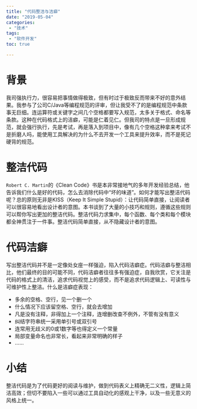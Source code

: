 ```yaml
---
title: "代码整洁与洁癖"
date: "2019-05-04"
categories:
 - "技术"
tags:
 - "软件开发"
toc: true

---
```


# 背景

我司强执行力，很容易把事情做得极致，但有时过于极致反而带来不好的意外结果。我参与了公司C/Java等编程规范的评审，但让我受不了的是编程规范中条款事无巨细。连运算符或关键字之间几个空格都要写入规范，太多关于格式、命名等条款。这种在代码格式上的洁癖，可能是仁着见仁。但我司的特点是一旦形成规范，就会强行执行，先是考试，再是落入到项目中，像有几个空格这种拿来考试不是折磨人吗，能使用工具解决的为什么不去开发一个工具来提升效率，而不是死记硬背的规范。
<!--more-->

# 整洁代码

`Robert C. Martin`的《Clean Code》书是本非常接地气的多年开发经验总结，他告诉我们什么是好的代码，怎么去消除代码中“坏的味道”。如何才能写出整洁代码呢？总的原则无非是KISS（Keep It Simple Stupid）：让代码简单直接，让阅读者可以很容易地看出设计者的意图。本书谈到了大量的小技巧和规则，遵循这些规则可以帮你写出更加的整洁代码。整洁代码力求集中，每个函数、每个类和每个模块都全神贯注于一件事。整洁代码简单直接，从不隐藏设计者的意图。

# 代码洁癖

写出整洁代码并不是一定像处女座一样强迫，陷入代码洁癖症。代码洁癖与整洁相比，他们最终的目的可能不同，代码洁癖者往往多有强迫症，自我欣赏，它关注是代码的格式上的清洁，追求代码视觉上的感受，而不是追求代码逻辑上、可读性与可维护性上整洁。什么是洁癖症表现：
 
  - 多余的空格、空行，见一个删一个
  - 什么情况下应该留空格、空行，就会去增加
  - 凡是没有注释，非得加上一个注释，连增删改查不例外，不管有没有意义
  - 纠结字符串统一采用单引号或双引号
  - 连常用无歧义的0或1数字等也得定义一个常量
  - 局部变量命名也非常长，看起来非常明确的样子
  - ......

# 小结

整洁代码是为了代码更好的阅读与维护，做到代码表义上精确无二义性，逻辑上简洁高效；但切不要陷入一些可以通过工具自动化的感观上干净，以及一些无意义的风格上统一。